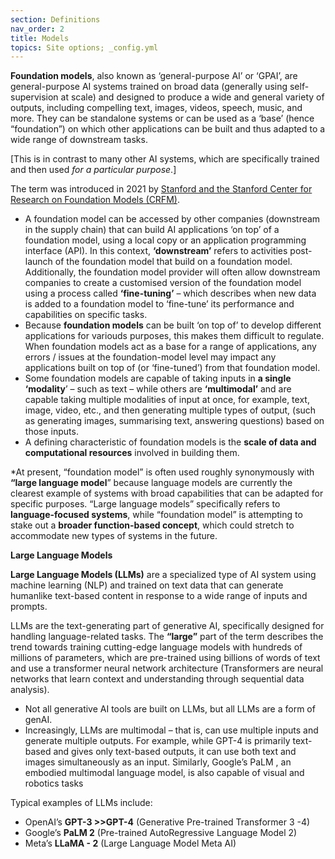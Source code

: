 ```yaml
---
section: Definitions
nav_order: 2
title: Models
topics: Site options; _config.yml
---
```



**Foundation models**, also known as ‘general-purpose AI’ or ‘GPAI’, are general-purpose AI systems trained on broad data (generally using self-supervision at scale) and designed to produce a wide and general variety of outputs, including compelling text, images, videos, speech, music, and more. They can be standalone systems or can be used as a ‘base’ (hence “foundation”) on which other applications can be built and thus adapted to a wide range of downstream tasks.

[This is in contrast to many other AI systems, which are specifically trained and then used *for a particular purpose*.] 

The term was introduced in 2021 by [Stanford and the Stanford Center for Research on Foundation Models (CRFM)]( arXiv:2108.07258).

- A foundation model can be accessed by other companies (downstream in the supply chain) that can build AI applications ‘on top’ of a foundation model, using a local copy or an application programming interface (API). In this context, **‘downstream’** refers to activities post-launch of the foundation model that build on a foundation model.  Additionally, the foundation model provider will often allow downstream companies to create a customised version of the foundation model using a process called **‘fine-tuning’** – which describes when new data is added to a foundation model to ‘fine-tune’ its performance and capabilities on specific tasks.
- Because **foundation models** can be built ‘on top of’ to develop different applications for variouds purposes, this makes them difficult to regulate. When foundation models act as a base for a range of applications, any errors / issues at the foundation-model level may impact any applications built on top of (or ‘fine-tuned’) from that foundation model.
- Some foundation models are capable of taking inputs in **a single ‘modality**’ – such as text – while others are **‘multimodal’** and are capable taking multiple modalities of input at once, for example, text, image, video, etc., and then generating multiple types of output, (such as generating images, summarising text, answering questions) based on those inputs.
- A defining characteristic of foundation models is the **scale of data and computational resources** involved in building them.

*At present, “foundation model” is often used roughly synonymously with **“large language model**” because language models are currently the clearest example of systems with broad capabilities that can be adapted for specific purposes. “Large language models” specifically refers to **language-focused systems**, while “foundation model” is attempting to stake out a **broader function-based concept**, which could stretch to accommodate new types of systems in the future.

**Large Language Models**

**Large Language Models (LLMs)** are a specialized type of AI system using machine learning (NLP) and trained on text data that can generate humanlike text-based content in response to a wide range of inputs and prompts.

LLMs are the text-generating part of generative AI, specifically designed for handling language-related tasks. The **“large”** part of the term describes the trend towards training cutting-edge language models with hundreds of millions of parameters, which are pre-trained using billions of words of text and use a transformer neural network architecture (Transformers are neural networks that learn context and understanding through sequential data analysis).

- Not all generative AI tools are built on LLMs, but all LLMs are a form of genAI.
- Increasingly, LLMs are multimodal – that is, can use multiple inputs and generate multiple outputs. For example, while GPT-4 is primarily text-based and gives only text-based outputs, it can use both text and images simultaneously as an input. Similarly, Google’s PaLM , an embodied multimodal language model, is also capable of visual and robotics tasks

Typical examples of LLMs include:

- OpenAI’s **GPT-3 >>GPT-4** (Generative Pre-trained Transformer 3 -4)
- Google’s **PaLM 2** (Pre-trained AutoRegressive Language Model 2)
- Meta’s **LLaMA - 2** (Large Language Model Meta AI)
